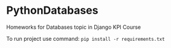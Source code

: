 # PythonDatabases
Homeworks for Databases topic in Django KPI Course

To run project use command:
`pip install -r requirements.txt`
